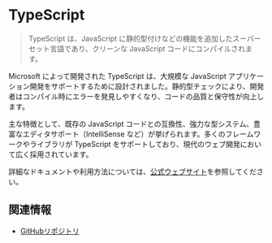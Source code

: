 # TypeScript

> TypeScript は、JavaScript に静的型付けなどの機能を追加したスーパーセット言語であり、クリーンな JavaScript コードにコンパイルされます。

Microsoft によって開発された TypeScript は、大規模な JavaScript アプリケーション開発をサポートするために設計されました。静的型チェックにより、開発者はコンパイル時にエラーを発見しやすくなり、コードの品質と保守性が向上します。

主な特徴として、既存の JavaScript コードとの互換性、強力な型システム、豊富なエディタサポート（IntelliSense など）が挙げられます。多くのフレームワークやライブラリが TypeScript をサポートしており、現代のウェブ開発において広く採用されています。

詳細なドキュメントや利用方法については、[公式ウェブサイト](https://www.typescriptlang.org/)を参照してください。

## 関連情報

-   [GitHubリポジトリ](https://github.com/microsoft/TypeScript)
